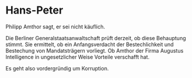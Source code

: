 # Hans-Peter

Philipp Amthor sagt, er sei nicht käuflich. 

Die Berliner Generalstaatsanwaltschaft prüft derzeit, ob diese Behauptung stimmt. Sie ermittelt, ob ein Anfangsverdacht der Bestechlichkeit und Bestechung von Mandatsträgern vorliegt. Ob Amthor der Firma Augustus Intelligence in ungesetzlicher Weise Vorteile verschafft hat.

Es geht also vordergründig um Korruption.
